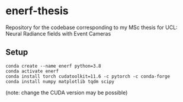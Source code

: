 # enerf-thesis
Repository for the codebase corresponding to my MSc thesis for UCL: Neural Radiance fields with Event Cameras

## Setup
```
conda create --name enerf python=3.8
conda activate enerf
conda install torch cudatoolkit=11.6 -c pytorch -c conda-forge
conda install numpy matplotlib tqdm scipy
```
(note: change the CUDA version may be possible)